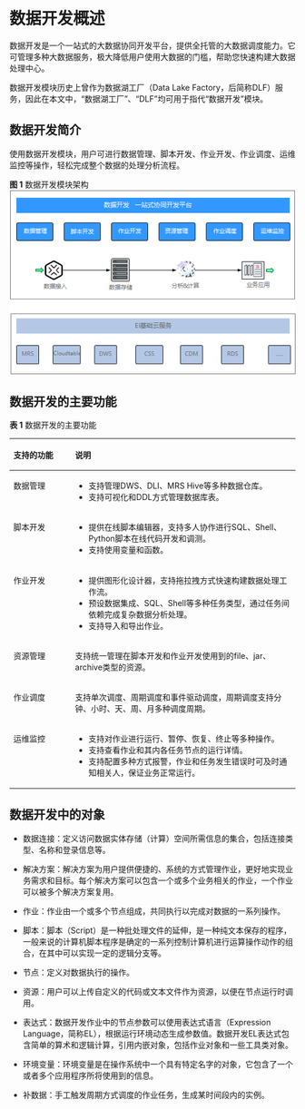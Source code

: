 # 数据开发概述<a name="dgc_01_0401"></a>

数据开发是一个一站式的大数据协同开发平台，提供全托管的大数据调度能力。它可管理多种大数据服务，极大降低用户使用大数据的门槛，帮助您快速构建大数据处理中心。

数据开发模块历史上曾作为数据湖工厂（Data Lake Factory，后简称DLF）服务，因此在本文中，“数据湖工厂”、“DLF”均可用于指代“数据开发”模块。

## 数据开发简介<a name="section28271144115412"></a>

使用数据开发模块，用户可进行数据管理、脚本开发、作业开发、作业调度、运维监控等操作，轻松完成整个数据的处理分析流程。

**图 1**  数据开发模块架构<a name="fig18728125014467"></a>  
![](figures/数据开发模块架构.png "数据开发模块架构")

## 数据开发的主要功能<a name="section1214373435515"></a>

**表 1**  数据开发的主要功能

<a name="table17951031183019"></a>
<table><thead align="left"><tr id="row1996431113011"><th class="cellrowborder" valign="top" width="21.54%" id="mcps1.2.3.1.1"><p id="p796193112308"><a name="p796193112308"></a><a name="p796193112308"></a>支持的功能</p>
</th>
<th class="cellrowborder" valign="top" width="78.46%" id="mcps1.2.3.1.2"><p id="p1096133115301"><a name="p1096133115301"></a><a name="p1096133115301"></a>说明</p>
</th>
</tr>
</thead>
<tbody><tr id="row69603183016"><td class="cellrowborder" valign="top" width="21.54%" headers="mcps1.2.3.1.1 "><p id="p796531193015"><a name="p796531193015"></a><a name="p796531193015"></a>数据管理</p>
</td>
<td class="cellrowborder" valign="top" width="78.46%" headers="mcps1.2.3.1.2 "><a name="ul16418350123019"></a><a name="ul16418350123019"></a><ul id="ul16418350123019"><li>支持管理DWS、<span id="text1332315693014"><a name="text1332315693014"></a><a name="text1332315693014"></a>DLI</span>、MRS Hive等多种数据仓库。</li><li>支持可视化和DDL方式管理数据库表。</li></ul>
</td>
</tr>
<tr id="row5971831173011"><td class="cellrowborder" valign="top" width="21.54%" headers="mcps1.2.3.1.1 "><p id="p109710312305"><a name="p109710312305"></a><a name="p109710312305"></a>脚本开发</p>
</td>
<td class="cellrowborder" valign="top" width="78.46%" headers="mcps1.2.3.1.2 "><a name="ul59173063110"></a><a name="ul59173063110"></a><ul id="ul59173063110"><li>提供在线脚本编辑器，支持多人协作进行SQL、Shell、Python脚本在线代码开发和调测。</li><li>支持使用变量和函数。</li></ul>
</td>
</tr>
<tr id="row5979317303"><td class="cellrowborder" valign="top" width="21.54%" headers="mcps1.2.3.1.1 "><p id="p1897631193020"><a name="p1897631193020"></a><a name="p1897631193020"></a>作业开发</p>
</td>
<td class="cellrowborder" valign="top" width="78.46%" headers="mcps1.2.3.1.2 "><a name="ul09950193113"></a><a name="ul09950193113"></a><ul id="ul09950193113"><li>提供图形化设计器，支持拖拉拽方式快速构建数据处理工作流。</li><li>预设数据集成、SQL、Shell等多种任务类型，通过任务间依赖完成复杂数据分析处理。</li><li>支持导入和导出作业。</li></ul>
</td>
</tr>
<tr id="row59743193017"><td class="cellrowborder" valign="top" width="21.54%" headers="mcps1.2.3.1.1 "><p id="p59733143018"><a name="p59733143018"></a><a name="p59733143018"></a>资源管理</p>
</td>
<td class="cellrowborder" valign="top" width="78.46%" headers="mcps1.2.3.1.2 "><p id="p6339175133211"><a name="p6339175133211"></a><a name="p6339175133211"></a>支持统一管理在脚本开发和作业开发使用到的file、jar、archive类型的资源。</p>
</td>
</tr>
<tr id="row139743117307"><td class="cellrowborder" valign="top" width="21.54%" headers="mcps1.2.3.1.1 "><p id="p109717318308"><a name="p109717318308"></a><a name="p109717318308"></a>作业调度</p>
</td>
<td class="cellrowborder" valign="top" width="78.46%" headers="mcps1.2.3.1.2 "><p id="p597153116308"><a name="p597153116308"></a><a name="p597153116308"></a>支持单次调度、周期调度和事件驱动调度，周期调度支持分钟、小时、天、周、月多种调度周期。</p>
</td>
</tr>
<tr id="row02941014203211"><td class="cellrowborder" valign="top" width="21.54%" headers="mcps1.2.3.1.1 "><p id="p1429561473217"><a name="p1429561473217"></a><a name="p1429561473217"></a>运维监控</p>
</td>
<td class="cellrowborder" valign="top" width="78.46%" headers="mcps1.2.3.1.2 "><a name="ul13385402325"></a><a name="ul13385402325"></a><ul id="ul13385402325"><li>支持对作业进行运行、暂停、恢复、终止等多种操作。</li><li>支持查看作业和其内各任务节点的运行详情。</li><li>支持配置多种方式报警，作业和任务发生错误时可及时通知相关人，保证业务正常运行。</li></ul>
</td>
</tr>
</tbody>
</table>

## 数据开发中的对象<a name="section699015157442"></a>

-   数据连接：定义访问数据实体存储（计算）空间所需信息的集合，包括连接类型、名称和登录信息等。
-   解决方案：解决方案为用户提供便捷的、系统的方式管理作业，更好地实现业务需求和目标。每个解决方案可以包含一个或多个业务相关的作业，一个作业可以被多个解决方案复用。

-   作业：作业由一个或多个节点组成，共同执行以完成对数据的一系列操作。
-   脚本：脚本（Script）是一种批处理文件的延伸，是一种纯文本保存的程序，一般来说的计算机脚本程序是确定的一系列控制计算机进行运算操作动作的组合，在其中可以实现一定的逻辑分支等。
-   节点：定义对数据执行的操作。
-   资源：用户可以上传自定义的代码或文本文件作为资源，以便在节点运行时调用。

-   表达式：数据开发作业中的节点参数可以使用表达式语言（Expression Language，简称EL），根据运行环境动态生成参数值。数据开发EL表达式包含简单的算术和逻辑计算，引用内嵌对象，包括作业对象和一些工具类对象。

-   环境变量：环境变量是在操作系统中一个具有特定名字的对象，它包含了一个或者多个应用程序所将使用到的信息。
-   补数据：手工触发周期方式调度的作业任务，生成某时间段内的实例。

